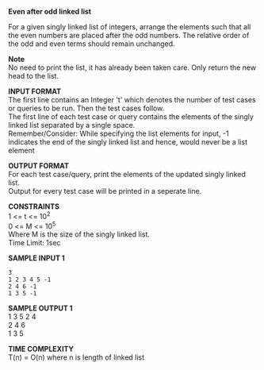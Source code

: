**Even after odd linked list**

For a given singly linked list of integers, arrange the elements such that all the even numbers are placed after the odd numbers. The relative order of the odd and even terms should remain unchanged.

**Note**\
No need to print the list, it has already been taken care. Only return the new head to the list.

**INPUT FORMAT**\
The first line contains an Integer 't' which denotes the number of test cases or queries to be run. Then the test cases follow.\
The first line of each test case or query contains the elements of the singly linked list separated by a single space.\
Remember/Consider: While specifying the list elements for input, -1 indicates the end of the singly linked list and hence, would never be a list element

**OUTPUT FORMAT**\
For each test case/query, print the elements of the updated singly linked list.\
Output for every test case will be printed in a seperate line.

**CONSTRAINTS**\
1 <= t <= 10<sup>2</sup>\
0 <= M <= 10<sup>5</sup>\
Where M is the size of the singly linked list.\
Time Limit: 1sec

**SAMPLE INPUT 1**
```
3
1 2 3 4 5 -1
2 4 6 -1
1 3 5 -1
```

**SAMPLE OUTPUT 1**\
1 3 5 2 4\
2 4 6\
1 3 5

**TIME COMPLEXITY**\
T(n) = O(n) where n is length of linked list